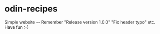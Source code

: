 # odin-recipes
Simple website --
Remember "Release version 1.0.0" "Fix header typo" etc.
Have fun :-)
